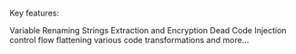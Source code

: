 Key features:

Variable Renaming
Strings Extraction and Encryption
Dead Code Injection
control flow flattening
various code transformations
and more...
